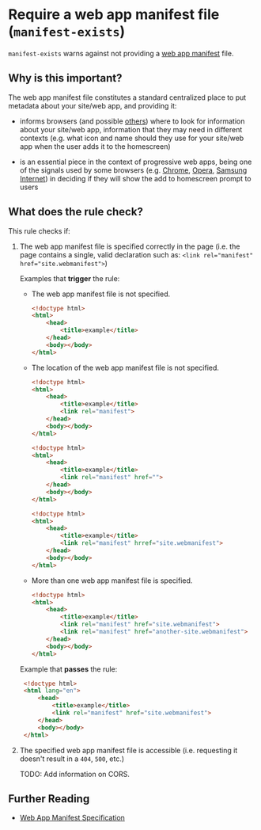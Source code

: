 # Require a web app manifest file (`manifest-exists`)

`manifest-exists` warns against not providing a
[web app manifest](https://www.w3.org/TR/appmanifest) file.

## Why is this important?

The web app manifest file constitutes a standard centralized place
to put metadata about your site/web app, and providing it:

* informs browsers (and possible
  [others](https://medium.com/web-on-the-edge/progressive-web-apps-on-windows-8d8eb68d524e#62d2))
  where to look for information about your site/web app, information
  that they may need in different contexts (e.g. what icon and name
  should they use for your site/web app when the user adds it to the
  homescreen)

* is an essential piece in the context of progressive web apps,
  being one of the signals used by some browsers (e.g.
  [Chrome](https://developers.google.com/web/fundamentals/engage-and-retain/app-install-banners/),
  [Opera](https://dev.opera.com/blog/web-app-install-banners/),
  [Samsung Internet](https://medium.com/samsung-internet-dev/what-does-it-mean-to-be-an-app-ace43eb6b94d))
  in deciding if they will show the add to homescreen prompt to users

## What does the rule check?

This rule checks if:

1. The web app manifest file is specified correctly in the page
   (i.e. the page contains a single, valid declaration such as:
   `<link rel="manifest" href="site.webmanifest">`)

   Examples that **trigger** the rule:

   * The web app manifest file is not specified.

     ```html
     <!doctype html>
     <html>
         <head>
             <title>example</title>
         </head>
         <body></body>
     </html>
     ```

   * The location of the web app manifest file is not specified.

     ```html
     <!doctype html>
     <html>
         <head>
             <title>example</title>
             <link rel="manifest">
         </head>
         <body></body>
     </html>
     ```

     ```html
     <!doctype html>
     <html>
         <head>
             <title>example</title>
             <link rel="manifest" href="">
         </head>
         <body></body>
     </html>
     ```

     ```html
     <!doctype html>
     <html>
         <head>
             <title>example</title>
             <link rel="manifest" hrref="site.webmanifest">
         </head>
         <body></body>
     </html>
     ```

   * More than one web app manifest file is specified.

     ```html
     <!doctype html>
     <html>
         <head>
             <title>example</title>
             <link rel="manifest" href="site.webmanifest">
             <link rel="manifest" href="another-site.webmanifest">
         </head>
         <body></body>
     </html>
     ```

   Example that **passes** the rule:

    ```html
     <!doctype html>
     <html lang="en">
         <head>
             <title>example</title>
             <link rel="manifest" href="site.webmanifest">
         </head>
         <body></body>
     </html>
    ```

2. The specified web app manifest file is accessible (i.e. requesting
   it doesn't result in a `404`, `500`, etc.)

   TODO: Add information on CORS.

## Further Reading

* [Web App Manifest Specification](https://www.w3.org/TR/appmanifest)
